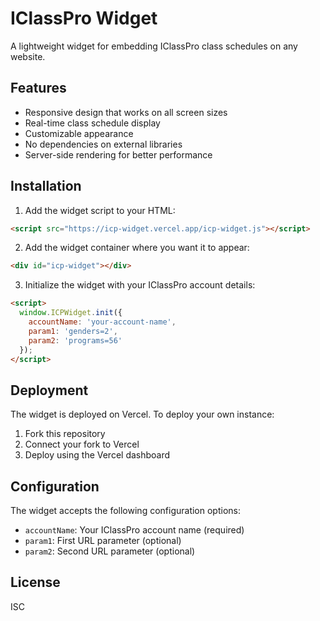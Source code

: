 # IClassPro Widget

A lightweight widget for embedding IClassPro class schedules on any website.

## Features

- Responsive design that works on all screen sizes
- Real-time class schedule display
- Customizable appearance
- No dependencies on external libraries
- Server-side rendering for better performance

## Installation

1. Add the widget script to your HTML:
```html
<script src="https://icp-widget.vercel.app/icp-widget.js"></script>
```

2. Add the widget container where you want it to appear:
```html
<div id="icp-widget"></div>
```

3. Initialize the widget with your IClassPro account details:
```html
<script>
  window.ICPWidget.init({
    accountName: 'your-account-name',
    param1: 'genders=2',
    param2: 'programs=56'
  });
</script>
```

## Deployment

The widget is deployed on Vercel. To deploy your own instance:

1. Fork this repository
2. Connect your fork to Vercel
3. Deploy using the Vercel dashboard

## Configuration

The widget accepts the following configuration options:

- `accountName`: Your IClassPro account name (required)
- `param1`: First URL parameter (optional)
- `param2`: Second URL parameter (optional)

## License

ISC